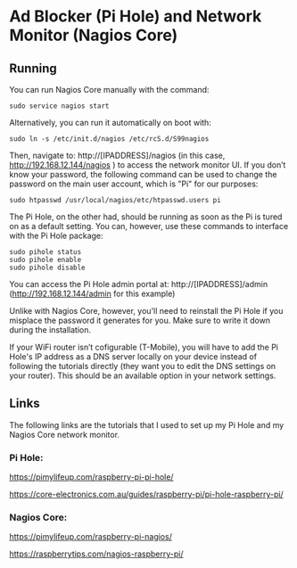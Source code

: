 # Ad Blocker (Pi Hole) and Network Monitor (Nagios Core)

## Running

You can run Nagios Core manually with the command:

```
sudo service nagios start
```

Alternatively, you can run it automatically on boot with:

```
sudo ln -s /etc/init.d/nagios /etc/rcS.d/S99nagios
```

Then, navigate to: http://[IPADDRESS]/nagios (in this case, http://192.168.12.144/nagios
) to access the network monitor UI. If you don’t know your password, the following command can be used to change the password on the main user account, which is "Pi" for our purposes:

```
sudo htpasswd /usr/local/nagios/etc/htpasswd.users pi
```

The Pi Hole, on the other had, should be running as soon as the Pi is tured on as a default setting.  You can, however, use these commands to interface with the Pi Hole package:

```
sudo pihole status
sudo pihole enable
sudo pihole disable
```

You can access the Pi Hole admin portal at: http://[IPADDRESS]/admin (http://192.168.12.144/admin for this example)

Unlike with Nagios Core, however, you'll need to reinstall the Pi Hole if you misplace the password it generates for you. Make sure to write it down during the installation.

If your WiFi router isn’t cofigurable (T-Mobile), you will have to add the Pi Hole's IP address as a DNS server locally on your device instead of following the tutorials directly (they want you to edit the DNS settings on your router). This should be an available option in your network settings.

## Links

The following links are the tutorials that I used to set up my Pi Hole and my Nagios Core network monitor.

### Pi Hole:
https://pimylifeup.com/raspberry-pi-pi-hole/

https://core-electronics.com.au/guides/raspberry-pi/pi-hole-raspberry-pi/

### Nagios Core:
https://pimylifeup.com/raspberry-pi-nagios/

https://raspberrytips.com/nagios-raspberry-pi/
